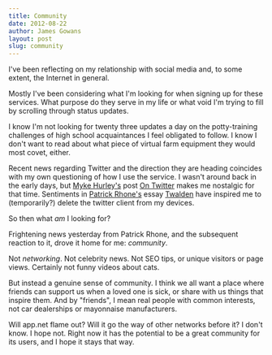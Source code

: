 ```yaml
---
title: Community 
date: 2012-08-22
author: James Gowans
layout: post
slug: community
---
```



I've been reflecting on my relationship with social media and, to some extent, the Internet in general.

Mostly I've been considering what I'm looking for when signing up for these services. What purpose do they serve in my life or what void I'm trying to fill by scrolling through status updates.

I know I'm not looking for twenty three updates a day on the potty-training challenges of high school acquaintances I feel obligated to follow. I know I don't want to read about what piece of virtual farm equipment they would most covet, either.

Recent news regarding Twitter and the direction they are heading coincides with my own questioning of how I use the service. I wasn't around back in the early days, but [Myke Hurley's](http://alpha.app.net/imyke) post [On Twitter](http://mykehurley.net/on-twitter) makes me nostalgic for that time. Sentiments in [Patrick Rhone's](http://alpha.app.net/patrickrhone) essay [Twalden](http://patrickrhone.com/2012/07/11/twalden/) have inspired me to (temporarily?) delete the twitter client from my devices.

So then what *am* I looking for?

Frightening news yesterday from Patrick Rhone, and the subsequent reaction to it, drove it home for me: *community*.

Not *networking*. Not celebrity news. Not SEO tips, or unique visitors or page views. Certainly not funny videos about cats.

But instead a genuine sense of community. I think we all want a place where friends can support us when a loved one is sick, or share with us things that inspire them. And by "friends", I mean real people with common interests, not car dealerships or mayonnaise manufacturers.

Will app.net flame out? Will it go the way of other networks before it? I don't know. I hope not. Right now it has the potential to be a great community for its users, and I hope it stays that way.
